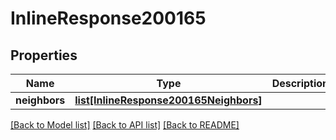 # InlineResponse200165

## Properties
Name | Type | Description | Notes
------------ | ------------- | ------------- | -------------
**neighbors** | [**list[InlineResponse200165Neighbors]**](InlineResponse200165Neighbors.md) |  | [optional] 

[[Back to Model list]](../README.md#documentation-for-models) [[Back to API list]](../README.md#documentation-for-api-endpoints) [[Back to README]](../README.md)

